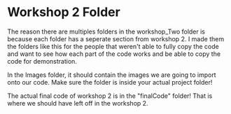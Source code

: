 # Workshop 2 Folder

The reason there are multiples folders in the workshop_Two folder is because each folder has a seperate section from workshop 2. I made them the folders like this for the people that weren't able to fully copy the code and want to see how each part of the code works and be able to copy the code for demonstration.

In the Images folder, it should contain the images we are going to import onto our code. Make sure the folder is inside your actual project folder!

The actual final code of workshop 2 is in the "finalCode" folder! That is where we should have left off in the workshop 2.
